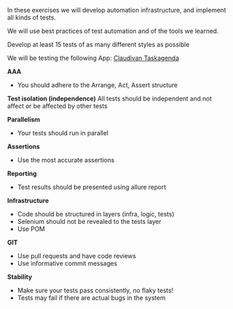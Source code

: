 In these exercises we will develop automation infrastructure, and implement all kinds of tests.

We will use best practices of test automation and of the tools we learned.

Develop at least 15 tests of as many different styles as possible

We will be testing the following App:
<a href="https://www.apkfollow.com/download/apks_new_com.claudivan.taskagenda_2023-07-06.apk/" download>Claudivan Taskagenda</a>

**AAA**
- You should adhere to the Arrange, Act, Assert structure

**Test isolation (independence)**
All tests should be independent and not affect or be affected by other tests

**Parallelism**
- Your tests should run in parallel

**Assertions**
- Use the most accurate assertions

**Reporting**
- Test results should be presented using allure report

**Infrastructure**
- Code should be structured in layers (infra, logic, tests)
- Selenium should not be revealed to the tests layer
- Use POM

**GIT**
- Use pull requests and have code reviews
- Use informative commit messages

**Stability**
- Make sure your tests pass consistently, no flaky tests!
- Tests may fail if there are actual bugs in the system
